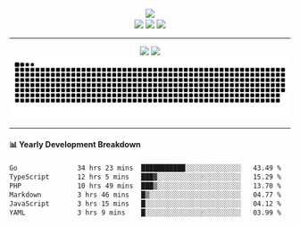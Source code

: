 <p align="center">
  <img src="https://readme-typing-svg.herokuapp.com?font=Fira+Code&pause=1000&color=FF69B4&center=true&vCenter=true&width=435&lines=%F0%9F%8F%B3%EF%B8%8F%E2%80%8D%E2%9A%A7%EF%B8%8F+BaiYi's+GitHub+Profile+%F0%9F%8F%B3%EF%B8%8F%E2%80%8D%E2%9A%A7%EF%B8%8F" />
  <br>
  <a href="https://mtf.wiki/"><img src="https://img.shields.io/static/v1?label=Gender&message=Male-To-Female&color=ff69b4&style=for-the-badge" /></a>
  <a href="https://github.com/WhiteElytra"><img src="https://img.shields.io/github/followers/WhiteElytra?label=github%20followers&logo=github&style=for-the-badge" /></a>
  <a href="https://twitter.com/WhiteElytra"><img src="https://img.shields.io/twitter/follow/WhiteElytra?label=twitter%20%40WhiteElytra&logo=twitter&style=for-the-badge" /></a>
</p>

-----

<p align="center">
  <img src="https://github-readme-stats.vercel.app/api?username=WhiteElytra&count_private=true&show_icons=true&theme=buefy" width="400" />
  <img src="https://streak-stats.demolab.com/?user=WhiteElytra" width="400" />
  <br>
  <img src="https://github.com/WhiteElytra/WhiteElytra/raw/output/github-contribution-grid-snake.svg" />
</p>

-----

#### 📊 Yearly Development Breakdown

<!--START_SECTION:waka-->

```text
Go               34 hrs 23 mins  ███████████░░░░░░░░░░░░░░   43.49 %
TypeScript       12 hrs 5 mins   ███▓░░░░░░░░░░░░░░░░░░░░░   15.29 %
PHP              10 hrs 49 mins  ███▒░░░░░░░░░░░░░░░░░░░░░   13.70 %
Markdown         3 hrs 46 mins   █▒░░░░░░░░░░░░░░░░░░░░░░░   04.77 %
JavaScript       3 hrs 15 mins   █░░░░░░░░░░░░░░░░░░░░░░░░   04.12 %
YAML             3 hrs 9 mins    █░░░░░░░░░░░░░░░░░░░░░░░░   03.99 %
```

<!--END_SECTION:waka-->
